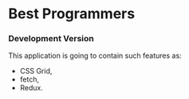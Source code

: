 # Best Programmers

### Development Version

This application is going to contain such features as:
- CSS Grid,
- fetch,
- Redux.

